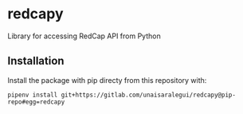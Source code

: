 # redcapy

Library for accessing RedCap API from Python

## Installation

Install the package with pip directy from this repository with:

```console
pipenv install git+https://gitlab.com/unaisaralegui/redcapy@pip-repo#egg=redcapy
```
